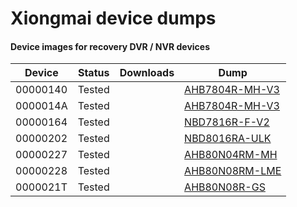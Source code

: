 # Xiongmai device dumps


#### Device images for recovery DVR / NVR devices
|Device|Status|Downloads|Dump|
|------|------|---------|----|
| 00000140 | Tested ||<a href="https://github.com/buzz1k/xiongmai-dumps/raw/main/NVR/AHB7016T-LM-V2.BIN" download="AHB7016T-LM-V2.BIN">AHB7804R-MH-V3</a>
| 0000014A | Tested ||<a href="https://github.com/buzz1k/xiongmai-dumps/raw/main/NVR/AHB7804R-MH-V3.BIN" download="AHB7804R-MH-V3.BIN">AHB7804R-MH-V3</a>
| 00000164 | Tested ||<a href="https://github.com/buzz1k/xiongmai-dumps/raw/main/NVR/NBD7816R-F-V2.BIN" download="NBD7816R-F-V2.BIN">NBD7816R-F-V2</a>
| 00000202 | Tested ||<a href="https://github.com/buzz1k/xiongmai-dumps/raw/main/NVR/NBD8016RA-ULK.BIN" download="NBD8016RA-ULK.BIN">NBD8016RA-ULK</a>
| 00000227 | Tested ||<a href="https://github.com/buzz1k/xiongmai-dumps/raw/main/DVR/AHB80N04RM-MH.BIN" download="AHB80N04RM-MH.BIN">AHB80N04RM-MH</a>
| 00000228 | Tested ||<a href="https://github.com/buzz1k/xiongmai-dumps/raw/main/DVR/AHB80N08RM-LME.BIN" download="AHB80N08RM-LME.BIN">AHB80N08RM-LME</a>
| 0000021T | Tested ||<a href="https://github.com/buzz1k/xiongmai-dumps/raw/main/DVR/AHB80N08R-GS.BIN" download="AHB80N08R-GS.BIN">AHB80N08R-GS</a>

